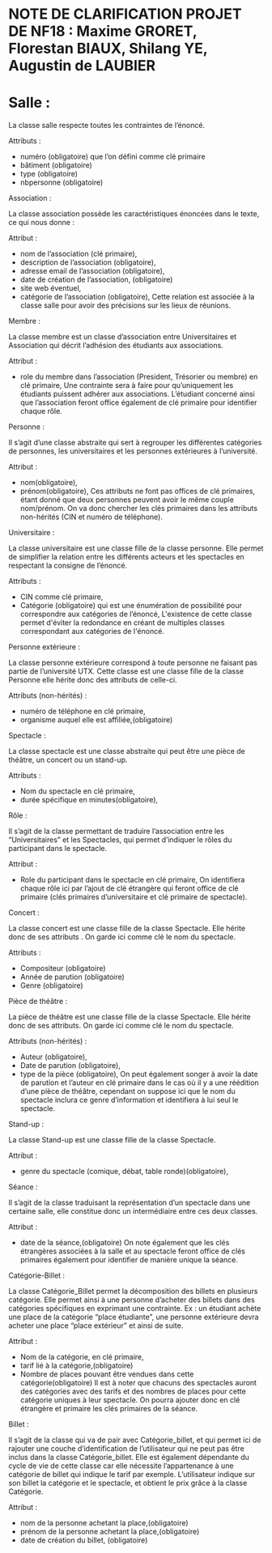 NOTE DE CLARIFICATION PROJET DE NF18 : Maxime GRORET, Florestan BIAUX, Shilang YE, Augustin de LAUBIER
======================================================================================================

<h1>Salle :</h1>

La classe salle respecte toutes les contraintes de l’énoncé. 

Attributs :
- numéro (obligatoire) que l’on défini comme clé primaire
- bâtiment (obligatoire)
- type (obligatoire)
- nbpersonne (obligatoire)



Association :
	
La classe association possède les caractéristiques énoncées dans le texte, ce qui nous donne :

Attribut :
- nom de l’association (clé primaire),
- description de l’association (obligatoire),
- adresse email de l’association (obligatoire),
- date de création de l’association, (obligatoire)
- site web éventuel,
- catégorie de l’association (obligatoire),
Cette relation est associée à la classe salle pour avoir des précisions sur les lieux de réunions. 



Membre :

La classe membre est un classe d’association entre Universitaires et Association qui décrit l’adhésion des étudiants aux associations.

Attribut :
- role du membre dans l’association (President, Trésorier ou membre) en clé primaire,
Une contrainte sera à faire pour qu’uniquement les étudiants puissent adhérer aux associations. L’étudiant concerné ainsi que l’association feront office également de clé primaire pour identifier chaque rôle.



Personne :

Il s’agit d’une classe abstraite qui sert à regrouper les différentes catégories de personnes, les universitaires et les personnes extérieures à l’université.

Attribut : 
- nom(obligatoire),
- prénom(obligatoire),
Ces attributs ne font pas offices de clé primaires, étant donné que deux personnes peuvent avoir le même couple nom/prénom. On va donc chercher les clés primaires dans les attributs non-hérités (CIN et numéro de téléphone).



Universitaire :

La classe universitaire est une classe fille de la classe personne. Elle permet de simplifier la relation entre les différents acteurs et les spectacles en respectant la consigne de l’énoncé.

Attributs :
- CIN comme clé primaire,
- Catégorie (obligatoire) qui est une énumération de possibilité pour correspondre aux catégories de l’énoncé,
L'existence de cette classe permet d'éviter la redondance en créant de multiples classes correspondant aux catégories de l'énoncé.



Personne extérieure :

La classe personne extérieure correspond à toute personne ne faisant pas partie de l’université UTX. Cette classe est une classe fille de la classe Personne elle hérite donc des attributs de celle-ci.

Attributs (non-hérités) :
- numéro de téléphone en clé primaire, 
- organisme auquel elle est affiliée,(obligatoire)



Spectacle :

La classe spectacle est une classe abstraite qui peut être une pièce de théâtre, un concert ou un stand-up. 

Attributs :
- Nom du spectacle en clé primaire,
- durée spécifique en minutes(obligatoire),



Rôle :

Il s’agit de la classe permettant de traduire l’association entre les “Universitaires” et les Spectacles, qui permet d’indiquer le rôles du participant dans le spectacle.

Attribut :
- Role du participant dans le spectacle en clé primaire,
On identifiera chaque rôle ici par l’ajout de clé étrangère qui feront office de clé primaire (clés primaires d’universitaire et clé primaire de spectacle).



Concert :

La classe concert est une classe fille de la classe Spectacle. Elle hérite donc de ses attributs . On garde ici comme clé le nom du spectacle.

Attributs :
- Compositeur (obligatoire)
- Année de parution (obligatoire)
- Genre (obligatoire)



Pièce de théâtre :

La pièce de théâtre est une classe fille de la classe Spectacle. Elle hérite donc de ses attributs. On garde ici comme clé le nom du spectacle.

Attributs (non-hérités) :
- Auteur (obligatoire),
- Date de parution (obligatoire),
- type de la pièce (obligatoire),
On peut également songer à avoir la date de parution et l’auteur en clé primaire dans le cas où il y a une réédition d’une pièce de théâtre, cependant on suppose ici que le nom du spectacle inclura ce genre d’information et identifiera à lui seul le spectacle.



Stand-up :

La classe Stand-up est une classe fille de la classe Spectacle. 

Attribut :
- genre du spectacle (comique, débat, table ronde)(obligatoire),



Séance :

Il s’agit de la classe traduisant la représentation d’un spectacle dans une certaine salle, elle constitue donc un intermédiaire entre ces deux classes.

Attribut : 
- date de la séance,(obligatoire)
On note également que les clés étrangères associées à la salle et au spectacle feront office de clés primaires également pour identifier de manière unique la séance.



Catégorie-Billet :

La classe Catégorie_Billet permet la décomposition des billets en plusieurs catégorie. Elle permet ainsi à une personne d’acheter des billets dans des catégories spécifiques en exprimant une contrainte. Ex : un étudiant achète une place de la catégorie “place étudiante”, une personne extérieure devra acheter une place “place extérieur” et ainsi de suite. 

Attribut :
- Nom de la catégorie, en clé primaire,
- tarif lié à la catégorie,(obligatoire)
- Nombre de places pouvant être vendues dans cette catégorie(obligatoire)
Il est à noter que chacuns des spectacles auront des catégories avec des tarifs et des nombres de places pour cette catégorie uniques à leur spectacle. On pourra ajouter donc en clé étrangère et primaire les clés primaires de la séance. 



Billet :

Il s’agit de la classe qui va de pair avec Catégorie_billet, et qui permet ici de rajouter une couche d’identification de l’utilisateur qui ne peut pas être inclus dans la classe Catégorie_billet. Elle est également dépendante du cycle de vie de cette classe car elle nécessite l’appartenance à une catégorie de billet qui indique le tarif par exemple.  L’utilisateur indique sur son billet la catégorie et le spectacle, et obtient le prix grâce à la classe Catégorie. 

Attribut : 
- nom de la personne achetant la place,(obligatoire)
- prénom de la personne achetant la place,(obligatoire)
- date de création du billet, (obligatoire)
